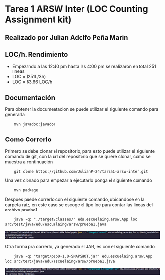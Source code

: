 # Tarea 1 ARSW Inter (LOC Counting Assignment kit)

## Realizado por Julian Adolfo Peña Marin

## LOC/h. Rendimiento

* Empezando a las 12:40 pm hasta las 4:00 pm se realizaron en total 251 lineas
* LOC = (251L/3h)
* LOC = 83.66 LOC/h

## Documentación

Para obtener la documentacion se puede utilizar el siguiente comando para generarla

```
    mvn javadoc:javadoc
```
## Como Correrlo
Primero se debe clonar el repositorio, para esto puede utilizar el siguiente comando de git, con la url del repositorio que se quiere clonar, como se muestra a continuación

```
    git clone https://github.com/JulianP-24/tarea1-arsw-inter.git
```

Una vez clonado para empezar a ejecutarlo ponga el siguiente comando

```
    mvn package
```

Despues puede correrlo con el siguiente comando, ubicandose en la carpeta raiz, en este caso se escoge el tipo loc para contar las lineas del archivo prueba1

```
    java -cp "./target/classes/" edu.escuelaing.arsw.App loc src/test/java/edu/escuelaing/arsw/prueba1.java
```
![](img/img1.png)

Otra forma pra correrlo, ya generado el JAR, es con el siguiente comando

```
    java -cp "target/psp0-1.0-SNAPSHOT.jar" edu.escuelaing.arsw.App loc src/test/java/edu/escuelaing/arsw/prueba1.java
```
![](img/img2.png)
